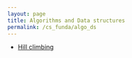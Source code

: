 ```yaml
---
layout: page
title: Algorithms and Data structures
permalink: /cs_funda/algo_ds
---
```


- [Hill climbing](https://en.wikipedia.org/wiki/Hill_climbing)